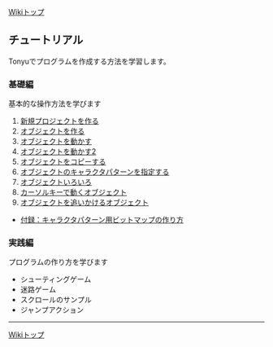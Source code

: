 [Wikiトップ](./)

## チュートリアル
Tonyuでプログラムを作成する方法を学習します。

### 基礎編

基本的な操作方法を学びます

1. [新規プロジェクトを作る](./tr-basic01)
1. [オブジェクトを作る](./tr-basic02)
1. [オブジェクトを動かす](./tr-basic03)
1. [オブジェクトを動かす2](./tr-basic04)
1. [オブジェクトをコピーする](./tr-basic05)
1. [オブジェクトのキャラクタパターンを指定する](./tr-basic06)
1. [オブジェクトいろいろ](./tr-basic07)
1. [カーソルキーで動くオブジェクト](./tr-basic08)
1. [オブジェクトを追いかけるオブジェクト](./tr-basic09)
- [付録：キャラクタパターン用ビットマップの作り方](./tr-basic99)

### 実践編

プログラムの作り方を学びます

- シューティングゲーム
- 迷路ゲーム
- スクロールのサンプル
- ジャンプアクション

***

[Wikiトップ](./)


